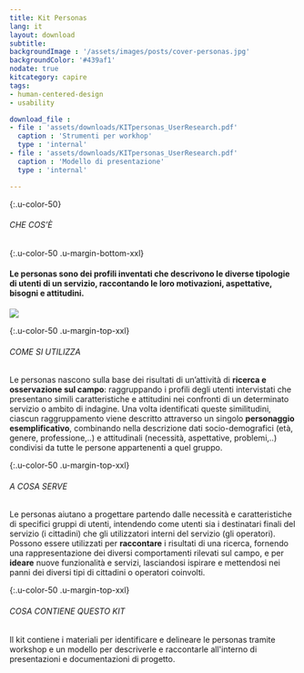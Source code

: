```yaml
---
title: Kit Personas
lang: it
layout: download
subtitle:
backgroundImage : '/assets/images/posts/cover-personas.jpg'
backgroundColor: '#439af1'
nodate: true
kitcategory: capire
tags:
- human-centered-design
- usability

download_file :
- file : 'assets/downloads/KITpersonas_UserResearch.pdf'
  caption : 'Strumenti per workhop'
  type : 'internal'
- file : 'assets/downloads/KITpersonas_UserResearch.pdf'
  caption : 'Modello di presentazione'
  type : 'internal'

---
```

{:.u-color-50}
###### CHE COS’È

{:.u-color-50 .u-margin-bottom-xxl}
#### Le personas sono dei profili inventati che descrivono le diverse tipologie di utenti di un servizio, raccontando le loro motivazioni, aspettative, bisogni e attitudini.

<img src="http://placehold.it/800x400&text=SLIDER">
 

{:.u-color-50 .u-margin-top-xxl}
###### COME SI UTILIZZA
Le personas nascono sulla base dei risultati di un’attività di **ricerca e osservazione sul campo**: raggruppando i profili degli utenti intervistati che presentano simili caratteristiche e attitudini nei confronti di un determinato servizio o ambito di indagine. Una volta identificati queste similitudini, ciascun raggruppamento viene descritto attraverso un singolo **personaggio esemplificativo**, combinando nella descrizione dati socio-demografici (età, genere, professione,..) e attitudinali (necessità, aspettative, problemi,..) condivisi da tutte le persone appartenenti
a quel gruppo.

  


{:.u-color-50 .u-margin-top-xxl}
###### A COSA SERVE
Le personas aiutano a progettare partendo dalle necessità e caratteristiche di specifici gruppi di utenti, intendendo come utenti sia i destinatari finali del servizio (i cittadini) che gli utilizzatori interni del servizio (gli operatori). Possono essere utilizzati per **raccontare** i risultati di una ricerca, fornendo una rappresentazione dei diversi comportamenti rilevati sul campo, e per **ideare** nuove funzionalità e servizi, lasciandosi ispirare e mettendosi nei panni dei diversi tipi di cittadini o operatori coinvolti.

  


{:.u-color-50 .u-margin-top-xxl}
###### COSA CONTIENE QUESTO KIT
Il kit contiene i materiali per identificare e delineare le personas tramite workshop e un modello per descriverle e raccontarle all'interno di presentazioni
e documentazioni di progetto.



